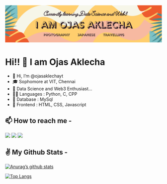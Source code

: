 <h1 align="center">
 <img src="https://github.com/ojasaklechayt/ojasaklechayt/blob/main/ojas2.png?raw=true" />
</h1>

#  Hi!! 👋 I am Ojas Aklecha
- 👋 Hi, I’m @ojasaklechayt
- 🎓 Sophomore at VIT, Chennai
- 👀 Data Science and Web3 Enthusiast...
- 🧑‍💻 Languages : Python, C, CPP
- 🌱 Database : MySql
- 🌠 Frontend : HTML, CSS, Javascript

## 📫 How to reach me - 
[<img src="https://github.com/gauravghongde/social-icons/blob/master/PNG/Color/LinkedIN.png?raw=true" width="21px"/>](https://www.linkedin.com/in/ojas-aklecha-217419201/)
[<img src="https://github.com/gauravghongde/social-icons/blob/master/PNG/Color/Gmail.png?raw=true" width="21px"/>](ojasaklechayt@gmail.com)
[<img src="https://user-images.githubusercontent.com/29517317/105775335-ab313900-5f34-11eb-8ef8-0bfbc1563829.png" width="21px"/>](https://linktr.ee/ojas_aklecha)

## ✌️ My Github Stats -
[![Anurag’s github stats](https://github-readme-stats.vercel.app/api?username=ojasaklechayt)](https://github.com/ojasaklechayt)

[![Top Langs](https://github-readme-stats.vercel.app/api/top-langs/?username=ojasaklechayt&layout=compact)](https://github.com/ojasaklechayt)

<!---
ojasaklechayt/ojasaklechayt is a ✨ special ✨ repository because its `README.md` (this file) appears on your GitHub profile.
You can click the Preview link to take a look at your changes.
--->
